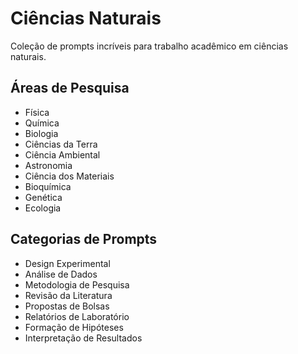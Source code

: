 # Ciências Naturais

Coleção de prompts incríveis para trabalho acadêmico em ciências naturais.

## Áreas de Pesquisa
- Física
- Química
- Biologia
- Ciências da Terra
- Ciência Ambiental
- Astronomia
- Ciência dos Materiais
- Bioquímica
- Genética
- Ecologia

## Categorias de Prompts
- Design Experimental
- Análise de Dados
- Metodologia de Pesquisa
- Revisão da Literatura
- Propostas de Bolsas
- Relatórios de Laboratório
- Formação de Hipóteses
- Interpretação de Resultados